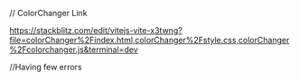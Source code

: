 // ColorChanger Link

https://stackblitz.com/edit/vitejs-vite-x3twng?file=colorChanger%2Findex.html,colorChanger%2Fstyle.css,colorChanger%2Fcolorchanger.js&terminal=dev

//Having few errors
